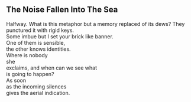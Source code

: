 The Noise Fallen Into The Sea
-----------------------------
Halfway. What is this metaphor but a memory replaced of its dews? They punctured it with rigid keys.  
Some imbue but I set your brick like banner.  
One of them is sensible,  
the other knows identities.  
Where is nobody  
she  
exclaims, and when can we see what  
is going to happen?  
As soon  
as the incoming silences  
gives the aerial indication.  
